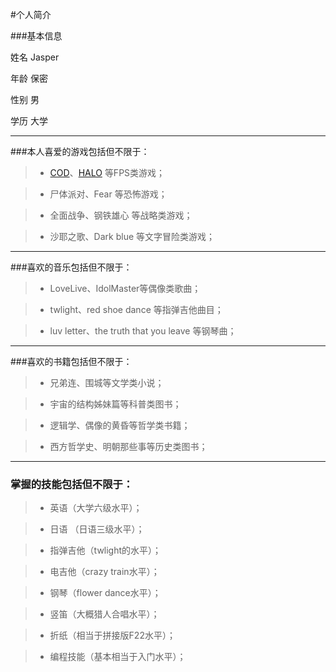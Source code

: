 
#个人简介

###基本信息

姓名  Jasper

年龄  保密

性别  男

学历  大学

************************

###本人喜爱的游戏包括但不限于：

>*   [COD](http://baike.baidu.com/subview/97468/4966322.htm#viewPageContent)、[HALO](http://baike.baidu.com/item/halo/35903) 等FPS类游戏；

>*   尸体派对、Fear 等恐怖游戏；

>*  全面战争、钢铁雄心 等战略类游戏；

>*   沙耶之歌、Dark blue 等文字冒险类游戏；

************************************************

###喜欢的音乐包括但不限于：

>*  LoveLive、IdolMaster等偶像类歌曲；

>*  twlight、red shoe dance 等指弹吉他曲目；

>*  luv letter、the truth that you leave 等钢琴曲；

************************************************************

###喜欢的书籍包括但不限于：

>*  兄弟连、围城等文学类小说；

>*  宇宙的结构姊妹篇等科普类图书；

>*  逻辑学、偶像的黄昏等哲学类书籍；

>*  西方哲学史、明朝那些事等历史类图书；

******************************************************************

###  掌握的技能包括但不限于：

>*  英语（大学六级水平）；

>*  日语 （日语三级水平）；

>*  指弹吉他（twlight的水平）；

>*  电吉他（crazy train水平）；

>*  钢琴（flower dance水平）；

>*  竖笛（大概猎人合唱水平）；

>*  折纸（相当于拼接版F22水平）；
 
>*  编程技能（基本相当于入门水平）；







   

